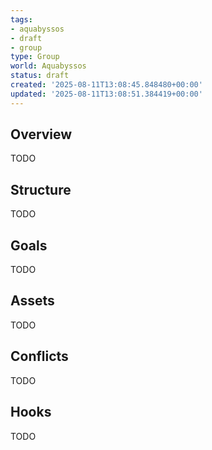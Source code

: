 ```yaml
---
tags:
- aquabyssos
- draft
- group
type: Group
world: Aquabyssos
status: draft
created: '2025-08-11T13:08:45.848480+00:00'
updated: '2025-08-11T13:08:51.384419+00:00'
---
```



## Overview

TODO
## Structure

TODO
## Goals

TODO
## Assets

TODO
## Conflicts

TODO
## Hooks

TODO
